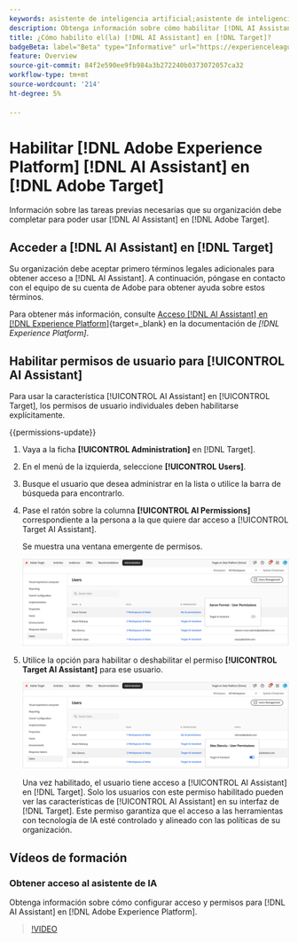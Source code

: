 ```yaml
---
keywords: asistente de inteligencia artificial;asistente de inteligencia artificial
description: Obtenga información sobre cómo habilitar [!DNL AI Assistant] en[!DNL &#x200B; Adobe Target].
title: ¿Cómo habilito el(la) [!DNL AI Assistant] en [!DNL Target]?
badgeBeta: label="Beta" type="Informative" url="https://experienceleague.adobe.com/docs/target/using/introduction/intro.html?lang=es#beta newtab=true" tooltip="¿Qué son las funciones beta en  [!DNL Adobe Target]?"
feature: Overview
source-git-commit: 84f2e590ee9fb984a3b272240b0373072057ca32
workflow-type: tm+mt
source-wordcount: '214'
ht-degree: 5%

---
```


# Habilitar [!DNL Adobe Experience Platform] [!DNL AI Assistant] en [!DNL Adobe Target]

Información sobre las tareas previas necesarias que su organización debe completar para poder usar [!DNL AI Assistant] en [!DNL Adobe Target].

## Acceder a [!DNL AI Assistant] en [!DNL Target]

Su organización debe aceptar primero términos legales adicionales para obtener acceso a [!DNL AI Assistant]. A continuación, póngase en contacto con el equipo de su cuenta de Adobe para obtener ayuda sobre estos términos.

Para obtener más información, consulte [Acceso [!DNL AI Assistant] en [!DNL Experience Platform]](https://experienceleague.adobe.com/es/docs/experience-platform/ai-assistant/access){target=_blank} en la documentación de *[!DNL Experience Platform]*.

## Habilitar permisos de usuario para [!UICONTROL AI Assistant]

Para usar la característica [!UICONTROL AI Assistant] en [!UICONTROL Target], los permisos de usuario individuales deben habilitarse explícitamente.

{{permissions-update}}

1. Vaya a la ficha **[!UICONTROL Administration]** en [!DNL Target].
1. En el menú de la izquierda, seleccione **[!UICONTROL Users]**.
1. Busque el usuario que desea administrar en la lista o utilice la barra de búsqueda para encontrarlo.
1. Pase el ratón sobre la columna **[!UICONTROL AI Permissions]** correspondiente a la persona a la que quiere dar acceso a [!UICONTROL Target AI Assistant].

   Se muestra una ventana emergente de permisos.

   ![Configuración del Asistente de IA](/help/main/c-intro/assets/ai-pop-up2.png)

1. Utilice la opción para habilitar o deshabilitar el permiso **[!UICONTROL Target AI Assistant]** para ese usuario.

   ![Ventana emergente de permisos del Asistente de IA](/help/main/c-intro/assets/ai-pop-up.png)

   Una vez habilitado, el usuario tiene acceso a [!UICONTROL AI Assistant] en [!DNL Target]. Solo los usuarios con este permiso habilitado pueden ver las características de [!UICONTROL AI Assistant] en su interfaz de [!DNL Target]. Este permiso garantiza que el acceso a las herramientas con tecnología de IA esté controlado y alineado con las políticas de su organización.

## Vídeos de formación

### Obtener acceso al asistente de IA

Obtenga información sobre cómo configurar acceso y permisos para [!DNL AI Assistant] en [!DNL Adobe Experience Platform].

>[!VIDEO](https://video.tv.adobe.com/v/3436470/?learn=on&#x26;enablevpops)
